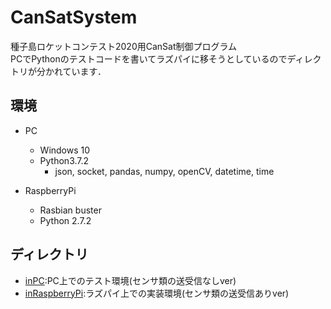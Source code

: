 # CanSatSystem
種子島ロケットコンテスト2020用CanSat制御プログラム  
PCでPythonのテストコードを書いてラズパイに移そうとしているのでディレクトリが分かれています．  

## 環境
 - PC
   - Windows 10
   - Python3.7.2
     - json, socket, pandas, numpy, openCV, datetime, time

 - RaspberryPi
   - Rasbian buster
   - Python 2.7.2

## ディレクトリ
 - [inPC](https://github.com/koichirokato/CanSatSystem/tree/master/inPC):PC上でのテスト環境(センサ類の送受信なしver)  
 - [inRaspberryPi](https://github.com/koichirokato/CanSatSystem/tree/master/inRaspberryPi):ラズパイ上での実装環境(センサ類の送受信ありver)
